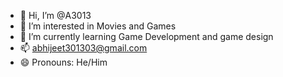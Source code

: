 - 👋 Hi, I’m @A3013
- 👀 I’m interested in Movies and Games
- 🌱 I’m currently learning Game Development and game design
- 📫 abhijeet301303@gmail.com
- 😄 Pronouns: He/Him


<!---
A3013/A3013 is a ✨ special ✨ repository because its `README.md` (this file) appears on your GitHub profile.
You can click the Preview link to take a look at your changes.
--->

